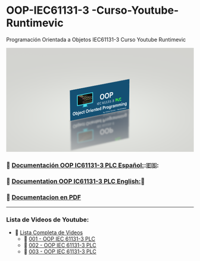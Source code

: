 # OOP-IEC61131-3 -Curso-Youtube-Runtimevic

 Programación Orientada a Objetos IEC61131-3 Curso Youtube Runtimevic

![OOP](./Assets/OOP_3DD.png)

### :link: [Documentación OOP IC61131-3 PLC Español:](https://runtimevic.github.io/OOP-IEC61131-3--Curso-Youtube/es):🇪🇸:
### :link: [Documentation OOP IC61131-3 PLC English:](https://runtimevic.github.io/OOP-IEC61131-3--Curso-Youtube/en)🏴󠁧󠁢󠁥󠁮󠁧󠁿
### 📃 [Documentacion en PDF](https://github.com/runtimevic/OOP-IEC61131-3--Curso-Youtube/blob/gh-pages/document.pdf) 
***
### Lista de Videos de Youtube:
- :link: [Lista Completa de Videos](https://youtube.com/playlist?list=PLEfi_hUmmSjFpfdJ6yw3B9yj7dWHYkHmQ)
    - :link: [001 - OOP IEC 61131-3 PLC](https://www.youtube.com/watch?v=a7eNCefcjGM)
    - :link: [002 - OOP IEC 61131-3 PLC](https://youtu.be/3IudQIj1noo)
    - :link: [003 - OOP IEC 61131-3 PLC](https://youtu.be/lchxx28wwXM)